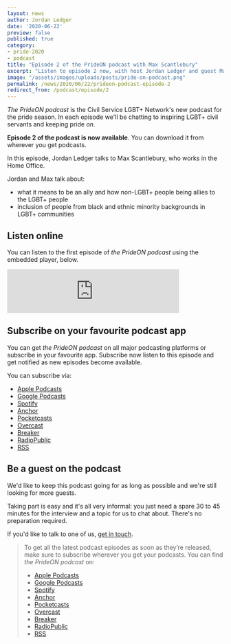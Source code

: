 ```yaml
---
layout: news
author: Jordan Ledger
date: '2020-06-22'
preview: false
published: true
category: 
- pride-2020
- podcast
title: "Episode 2 of the PrideON podcast with Max Scantlebury"
excerpt: "Listen to episode 2 now, with host Jordan Ledger and guest Max Scantlebury from the Home Office."
image: "/assets/images/uploads/posts/pride-on-podcast.png"
permalink: /news/2020/06/22/prideon-podcast-episode-2
redirect_from: /podcast/episode/2
---
```


*The PrideON podcast* is the Civil Service LGBT+ Network's new podcast for the pride season. In each episode we'll be chatting to inspiring LGBT+ civil servants and keeping pride *on*. 

**Episode 2 of the podcast is now available**. You can download it from wherever you get podcasts.

In this episode, Jordan Ledger talks to Max Scantlebury, who works in the Home Office. 

Jordan and Max talk about:

- what it means to be an ally and how non-LGBT+ people being allies to the LGBT+ people
- inclusion of people from black and ethnic minority backgrounds in LGBT+ communities

## Listen online

You can listen to the first episode of *the PrideON podcast* using the embedded player, below.

<iframe src="https://anchor.fm/civilservicelgbt/embed/episodes/Max-Scantlebury-on-being-an-allies-and-BAME-inclusion-in-LGBT-communities-efnikp" height="102px" width="400px" frameborder="0" scrolling="no"></iframe>

## Subscribe on your favourite podcast app

You can get *the PrideON podcast* on all major podcasting platforms or subscribe in your favourite app. Subscribe now listen to this episode and get notified as new episodes become available.

You can subscribe via:

- [Apple Podcasts](https://podcasts.apple.com/gb/podcast/prideon-from-the-civil-service-lgbt-network/id1517317754)
- [Google Podcasts](https://www.google.com/podcasts?feed=aHR0cHM6Ly9hbmNob3IuZm0vcy8yMzlkZjg2NC9wb2RjYXN0L3Jzcw==)
- [Spotify](https://open.spotify.com/show/6qDk8KzMbhPJY7FjCnyECa)
- [Anchor](https://anchor.fm/civilservicelgbt)
- [Pocketcasts](https://pca.st/uyf7skc1)
- [Overcast](https://overcast.fm/itunes1517317754/prideon-from-the-civil-service-lgbt-network)
- [Breaker](https://www.breaker.audio/prideon-from-the-civil-service-lgbt-plus-network)
- [RadioPublic](https://radiopublic.com/prideon-from-the-civil-service-lg-WDa9pw)
- [RSS](https://anchor.fm/s/239df864/podcast/rss)

## Be a guest on the podcast

We'd like to keep this podcast going for as long as possible and we're still looking for more guests.

Taking part is easy and it's all very informal: you just need a spare 30 to 45 minutes for the interview and a topic for us to chat about. There's no preparation required.

If you'd like to talk to one of us, [get in touch](/about/contact-us/). 

> To get all the latest podcast episodes as soon as they’re released, make sure to subscribe wherever you get your podcasts. You can find *the PrideON podcast* on:
> 
> - [Apple Podcasts](https://podcasts.apple.com/gb/podcast/prideon-from-the-civil-service-lgbt-network/id1517317754)
> - [Google Podcasts](https://www.google.com/podcasts?feed=aHR0cHM6Ly9hbmNob3IuZm0vcy8yMzlkZjg2NC9wb2RjYXN0L3Jzcw==)
> - [Spotify](https://open.spotify.com/show/6qDk8KzMbhPJY7FjCnyECa)
> - [Anchor](https://anchor.fm/civilservicelgbt)
> - [Pocketcasts](https://pca.st/uyf7skc1)
> - [Overcast](https://overcast.fm/itunes1517317754/prideon-from-the-civil-service-lgbt-network)
> - [Breaker](https://www.breaker.audio/prideon-from-the-civil-service-lgbt-plus-network)
> - [RadioPublic](https://radiopublic.com/prideon-from-the-civil-service-lg-WDa9pw)
> - [RSS](https://anchor.fm/s/239df864/podcast/rss)
